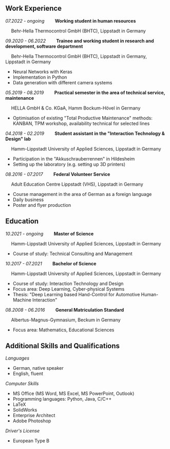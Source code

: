 ## Work Experience

_07.2022 - ongoing_ &emsp; &ensp; **Working student in human resources**

&emsp; Behr-Hella Thermocontrol GmbH (BHTC), Lippstadt in Germany


_09.2020 - 06.2022_ &emsp; &ensp; **Trainee and working student in research and development, software department**

&emsp; Behr-Hella Thermocontrol GmbH (BHTC), Lippstadt in Germany, Lippstadt in Germany
 - Neural Networks with Keras
 - Implementation in Python
 - Data generation with different camera systems


_05.2019 - 08.2019_ &emsp; &ensp; **Practical semester in the area of technical service, maintenance**

&emsp; HELLA GmbH & Co. KGaA, Hamm Bockum-Hövel in Germany
 - Optimisation of existing "Total Productive Maintenance" methods: KANBAN, TPM workshop, availability technical for selected lines


_04.2018 - 02.2019_ &emsp; &ensp; **Student assistant in the "Interaction Technology & Design" lab**

&emsp; Hamm-Lippstadt University of Applied Sciences, Lippstadt in Germany
 - Participation in the "Akkuschrauberrennen" in Hildesheim
 - Setting up the laboratory (e.g. setting up 3D printers)


_08.2016 - 07.2017_ &emsp; &ensp; **Federal Volunteer Service**

&emsp; Adult Education Centre Lippstadt (VHS), Lippstadt in Germany
 - Course management in the area of German as a foreign language
 - Daily business
 - Poster and flyer production


## Education

_10.2021 - ongoing_ &emsp; &ensp; **Master of Science**

&emsp; Hamm-Lippstadt University of Applied Sciences, Lippstadt in Germany
 - Course of study: Technical Consulting and Management

_10.2017 - 07.2021_ &emsp; &ensp; **Bachelor of Science**

&emsp; Hamm-Lippstadt University of Applied Sciences, Lippstadt in Germany
 - Course of study: Interaction Technology and Design
 - Focus area: Deep Learning, Cyber-physical Systems
 - Thesis: "Deep Learning based Hand-Control for Automotive Human-Machine Interaction"

_08.2008 - 06.2016_ &emsp; &ensp; **General Matriculation Standard**

&emsp; Albertus-Magnus-Gymnasium, Beckum in Germany
 - Focus area: Mathematics, Educational Sciences


## Additional Skills and Qualifications

_Languages_
 - German, native speaker
 - English, fluent

_Computer Skills_
 - MS Office (MS Word, MS Excel, MS PowerPoint, Outlook)
 - Programming languages: Python, Java, C/C++
 - LaTeX
 - SolidWorks
 - Enterprise Architect
 - Adobe Photoshop

_Driver's License_
 - European Type B
